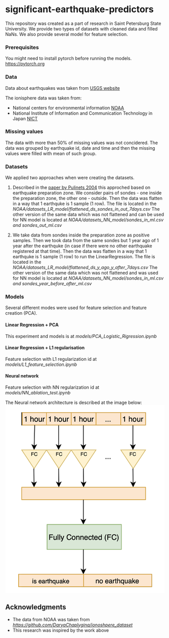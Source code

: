 # significant-earthquake-predictors

This repository was created as a part of research in Saint Petersburg State University. We provide two types of datasets with cleaned data and filled NaNs. We also provide several model for feature selection.

### Prerequisites

You might need to install pytorch before running the models. https://pytorch.org

### Data

Data about earthquakes was taken from [USGS website](https://www.usgs.gov/natural-hazards/earthquake-hazards/earthquakes)

The ionisphere data was taken from:
* National centers for environmental information [NOAA](https://www.ngdc.noaa.gov/stp/iono/ionogram.html)
* National Institute of Information and Communication Technology in Japan [NICT](http://wdc.nict.go.jp/IONO/HP2009/ISDJ/index-E.html) 

### Missing values

The data with more than 50% of missing values was not concidered. 
The data was grouped by earthquake id, date and time and then the missing values were filled with mean of such group.

### Datasets

We applied two approaches when were creating the datasets.

1. Described in the [paper by Pulinets 2004](https://www.researchgate.net/publication/215972520_Ionospheric_Precursors_of_Earthquakes_Recent_Advances_in_Theory_and_Practical_Applications) this approched based on earthquake preparation zone. We consider pairs of sondes - one inside the preparation zone, the other one - outside. Then the data was flatten in a way that 1 earthquke is 1 sample (1 row). The file is located in the <em>NOAA/datasets_LR_model/flattened_ds_sondes_in_out_7days.csv</em>
The other version of the same data which was not flattened and can be used for NN model is located at <em>NOAA/datasets_NN_model/sondes_in_ml.csv and sondes_out_ml.csv</em>

2. We take data from sondes inside the preparation zone as positive samples. Then we took data from the same sondes but 1 year ago of 1 year after the earthquke (in case if there were no other earthquake registered at that time). Then the data was flatten in a way that 1 earthquke is 1 sample (1 row) to run the LinearRegression. The file is located in the <em>NOAA/datasets_LR_model/flattened_ds_y_ago_y_after_7days.csv</em>
The other version of the same data which was not flattened and was used for NN model is located at <em>NOAA/datasets_NN_model/sondes_in_ml.csv and sondes_year_before_after_ml.csv</em>

### Models
Several different modes were used for feature selection and feature creation (PCA).

#### Linear Regression + PCA

This experiment and models is at <em>models/PCA_Logistic_Rigression.ipynb</em>

#### Linear Regression + L1 regularisation

Feature selection with L1 regularization id at <em>models/L1_feature_selection.ipynb</em>

#### Neural network

Feature selection with NN regularization id at <em>models/NN_ablation_test.ipynb</em>

The Neural network architecture is described at the image below:
![NN schema](imgs/Model_FC_eng.png)
## Acknowledgments

* The data from NOAA was taken from <em>https://github.com/DaryaChaplygina/ionoshpere_dataset</em> 
* This research was inspired by the work above
